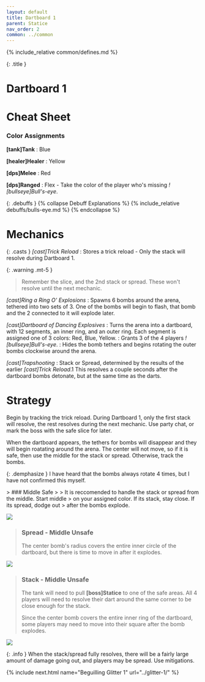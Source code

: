 ```yaml
---
layout: default
title: Dartboard 1
parent: Statice
nav_order: 2
common: ../common
---
```


{% include_relative common/defines.md %}

{: .title }
# Dartboard 1

# Cheat Sheet

### Color Assignments
**[tank]Tank**
: Blue

**[healer]Healer**
: Yellow

**[dps]Melee**
: Red

**[dps]Ranged**
: Flex - Take the color of the player who's missing *![bullseye]Bull's-eye*.

{: .debuffs }
{% collapse Debuff Explanations %}
{% include_relative debuffs/bulls-eye.md %}
{% endcollapse %}

# Mechanics

{: .casts }
*[cast]Trick Reload*
: Stores a trick reload - Only the stack will resolve during Dartboard 1.

  {: .warning .mt-5 }
  > Remember the slice, and the 2nd stack or spread. These won't resolve until the
  > next mechanic.

*[cast]Ring a Ring O' Explosions*
: Spawns 6 bombs around the arena, tethered into two sets of 3. One of the bombs
  will begin to flash, that bomb and the 2 connected to it will explode later.

*[cast]Dartboard of Dancing Explosives*
: Turns the arena into a dartboard, with 12 segments, an inner ring, and an
  outer ring. Each segment is assigned one of 3 colors: Red, Blue, Yellow.
: Grants 3 of the 4 players *![bullseye]Bull's-eye*.
: Hides the bomb tethers and begins rotating the outer bombs clockwise around
  the arena.

*[cast]Trapshooting*
: Stack or Spread, determined by the results of the earlier *[cast]Trick Reload*.1
  This resolves a couple seconds after the dartboard bombs detonate, but at the
  same time as the darts.

# Strategy

Begin by tracking the trick reload. During Dartboard 1, only the first stack
will resolve, the rest resolves during the next mechanic. Use party chat, or
mark the boss with the safe slice for later.

When the dartboard appears, the tethers for bombs will disappear and they will
begin roatating around the arena. The center will not move, so if it is safe,
then use the middle for the stack or spread. Otherwise, track the bombs.

{: .demphasize }
I have heard that the bombs always rotate 4 times, but I have not confirmed this
myself.

<div class="mechanics" markdown="1">
> ### Middle Safe
>
> It is reccomended to handle the stack or spread from the middle. Start middle
> on your assigned color. If its stack, stay close. If its spread, dodge out
> after the bombs explode.

![](./spread-middle.png)

> ### Spread - Middle Unsafe
>
> The center bomb's radius covers the entire inner circle of the dartboard, but
> there is time to move in after it explodes.

![](./spread-sides.png)

> ### Stack - Middle Unsafe
>
> The tank will need to pull **[boss]Statice** to one of the safe areas. All 4
> players will need to resolve their dart around the same corner to be close
> enough for the stack.
>
> Since the center bomb covers the entire inner ring of the dartboard, some
> players may need to move into their square after the bomb explodes.

![](./stack-sides.png)
</div>

{: .info }
When the stack/spread fully resolves, there will be a fairly large amount of
damage going out, and players may be spread. Use mitigations.

{% include next.html name="Beguilling Glitter 1" url="../glitter-1/" %}
